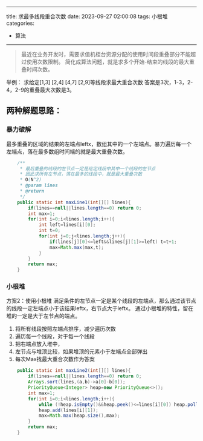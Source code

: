 
---
title: 求最多线段重合次数
date: 2023-09-27 02:00:08
tags: 小根堆
categories: 
- 算法
---
> 最近在业务开发时，需要求值机柜台资源分配的使用时间段重叠部分不能超过使用次数限制。
> 简化成算法问题，就是求多个开始-结束的线段的最大重叠时间次数。

举例：
求给定[1,3] [2,4] [4,7] [2,9]等线段求最大重合次数
答案是3次，1-3，2-4，2-9的重叠最大次数是3。

## 两种解题思路：
### 暴力破解
最多重叠的区域的结果的左端点leftx，数组其中的一个左端点。暴力遍历每一个左端点，落在最多数组时间端的就是最大重叠次数。
```java
    /**
     * 最后重叠的线段的左节点一定是给定线段中其中一个线段的左节点
     * 因此求所有左节点，落在最多的线段中，就是最大重叠次数
     * O(N^2)
     * @param lines
     * @return
     */
    public static int maxLine1(int[][] lines){
        if(lines==null||lines.length==0) return 0;
        int max=1;
        for(int i=0;i<lines.length;i++){
            int left=lines[i][0];
            int t=0;
            for(int j=0;j<lines.length;j++){
                if(lines[j][0]<=left&&lines[j][1]>=left) t=t+1;
                max=Math.max(max,t);
            }
        }
        return max;
    }
```
### 小根堆
方案2：使用小根堆
满足条件的左节点一定是某个线段的左端点，那么通过该节点的线段一定左端点小于该结果leftx，右节点大于leftx。
通过小根堆的特性，留在堆的一定是大于左节点的端点。
1. 将所有线段按照左端点排序，减少遍历次数
2. 遍历每一个线段，对于每一个线段
3. 把右端点放入堆中，
4. 左节点与堆顶比较，如果堆顶的元素小于左端点全部弹出
5. 每次Max找最大重合次数作为答案
```java
    public static int maxLine2(int[][] lines){
        if(lines==null||lines.length==0) return 0;
        Arrays.sort(lines,(a,b)->a[0]-b[0]);
        PriorityQueue<Integer> heap=new PriorityQueue<>();
        int max=1;
        for(int i=0;i<lines.length;i++){
            while (!heap.isEmpty()&&heap.peek()<=lines[i][0]) heap.poll();
            heap.add(lines[i][1]);
            max=Math.max(heap.size(),max);
        }
        return max;
    }
```